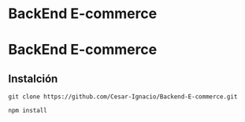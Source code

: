 # BackEnd E-commerce 
# BackEnd E-commerce
## Instalción
```
git clone https://github.com/Cesar-Ignacio/Backend-E-commerce.git
```
```
npm install
```
